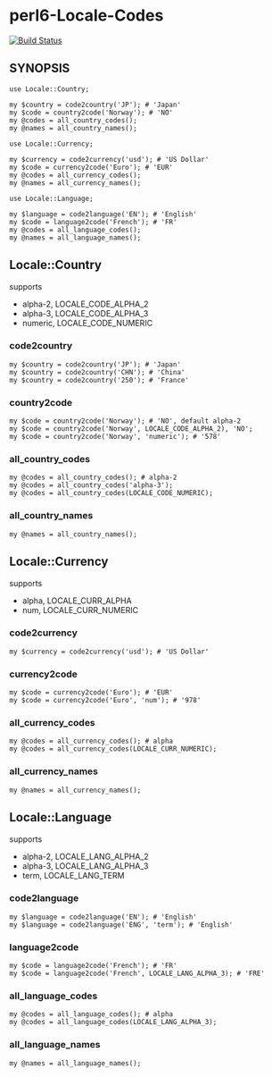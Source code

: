 # perl6-Locale-Codes

[![Build Status](https://travis-ci.org/fayland/perl6-Locale-Codes.svg?branch=master)](https://travis-ci.org/fayland/perl6-Locale-Codes)

## SYNOPSIS

```
use Locale::Country;

my $country = code2country('JP'); # 'Japan'
my $code = country2code('Norway'); # 'NO'
my @codes = all_country_codes();
my @names = all_country_names();

use Locale::Currency;

my $currency = code2currency('usd'); # 'US Dollar'
my $code = currency2code('Euro'); # 'EUR'
my @codes = all_currency_codes();
my @names = all_currency_names();

use Locale::Language;

my $language = code2language('EN'); # 'English'
my $code = language2code('French'); # 'FR'
my @codes = all_language_codes();
my @names = all_language_names();
```

## Locale::Country

supports

 * alpha-2, LOCALE_CODE_ALPHA_2
 * alpha-3, LOCALE_CODE_ALPHA_3
 * numeric, LOCALE_CODE_NUMERIC

### code2country

```
my $country = code2country('JP'); # 'Japan'
my $country = code2country('CHN'); # 'China'
my $country = code2country('250'); # 'France'
```

### country2code

```
my $code = country2code('Norway'); # 'NO', default alpha-2
my $code = country2code('Norway', LOCALE_CODE_ALPHA_2), 'NO';
my $code = country2code('Norway', 'numeric'); # '578'
```

### all_country_codes

```
my @codes = all_country_codes(); # alpha-2
my @codes = all_country_codes('alpha-3');
my @codes = all_country_codes(LOCALE_CODE_NUMERIC);
```

### all_country_names

```
my @names = all_country_names();
```

## Locale::Currency

supports

 * alpha, LOCALE_CURR_ALPHA
 * num, LOCALE_CURR_NUMERIC

### code2currency

```
my $currency = code2currency('usd'); # 'US Dollar'
```

### currency2code

```
my $code = currency2code('Euro'); # 'EUR'
my $code = currency2code('Euro', 'num'); # '978'
```

### all_currency_codes

```
my @codes = all_currency_codes(); # alpha
my @codes = all_currency_codes(LOCALE_CURR_NUMERIC);
```

### all_currency_names

```
my @names = all_currency_names();
```

## Locale::Language

supports

 * alpha-2, LOCALE_LANG_ALPHA_2
 * alpha-3, LOCALE_LANG_ALPHA_3
 * term, LOCALE_LANG_TERM

### code2language

```
my $language = code2language('EN'); # 'English'
my $language = code2language('ENG', 'term'); # 'English'
```

### language2code

```
my $code = language2code('French'); # 'FR'
my $code = language2code('French', LOCALE_LANG_ALPHA_3); # 'FRE'
```

### all_language_codes

```
my @codes = all_language_codes(); # alpha
my @codes = all_language_codes(LOCALE_LANG_ALPHA_3);
```

### all_language_names

```
my @names = all_language_names();
```